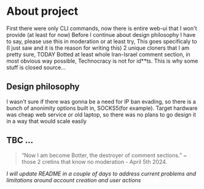# About project

First there were only CLI commands, now there is entire web-ui that I won't provide (at least for now)
Before I continue about design philosophy I have to say, please use this in moderation or at least try,
This goes specificaly to (I just saw and it is the reason for writing this) 2 unique cloners that I am pretty sure, TODAY
Botted at least whole Iran-Israel comment section, in most obvious way possible, Technocracy is not for id**ts. This is why some stuff is closed source...

## Design philosophy

I wasn't sure if there was gonna be a need for IP ban evading, so there is a bunch of anonimity options built in, SOCKS5(for example).
Target hardware was cheap web service or old laptop, so there was no plans to go design it in a way that would scale easily

## TBC ...

> “Now I am become Botter, the destroyer of comment sections.” ~ those 2 cretins that know no moderation - April 5th 2024.

*I will update README in a couple of days to address current problems and limitations around account creation and user actions*